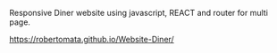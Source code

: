 Responsive Diner website using javascript, REACT and router for multi page.

https://robertomata.github.io/Website-Diner/
